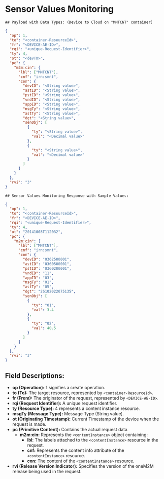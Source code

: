 # Sensor Values Monitoring

```
## Payload with Data Types: (Device to Cloud on "MNTCNT" container)
```

```json
{
  "op": 1,
  "to": "<container-ResourceId>",
  "fr": "<DEVICE-AE-ID>",
  "rqi": "<unique-Request-Identifier>",
  "ty": 4,
  "ot": "<devTm>",
  "pc": {
    "m2m:cin": {
      "lbl": ["MNTCNT"],
      "cnf": "irn:smnt",
      "con": {
        "devID": "<String value>",
        "astID": "<String value>",
        "pstID": "<String value>",
        "vndID": "<String value>",
        "appID": "<String value>",
        "msgTy": "<String value>",
        "astTy": "<String value>",
        "dgt": "<String value>",
        "senObj": [
          {
            "ty": "<String value>",
            "val": "<Decimal value>"
          },
          {
            "ty": "<String value>",
            "val": "<Decimal value>"
          }
        ]
      }
    }
  },
  "rvi": "3"
}
```

```
## Sensor Values Monitoring Response with Sample Values:
```

```json
{
  "op": 1,
  "to": "<container-ResourceId>",
  "fr": "<DEVICE-AE-ID>",
  "rqi": "<unique-Request-Identifier>",
  "ty": 4,
  "ot": "20141003T112032",
  "pc": {
    "m2m:cin": {
      "lbl": ["MNTCNT"],
      "cnf": "irn:smnt",
      "con": {
        "devID": "0362500001",
        "astID": "0360500001",
        "pstID": "0360200001",
        "vndID": "11",
        "appID": "03",
        "msgTy": "01",
        "astTy": "05",
        "dgt": "26102022075135",
        "senObj": [
          {
            "ty": "01",
            "val": 3.4
          },
          {
            "ty": "02",
            "val": 40.5
          }
        ]
      }
    }
  },
  "rvi": "3"
}
```

## Field Descriptions:

- **op (Operation):** 1 signifies a create operation.
- **to (To):** The target resource, represented by `<container-ResourceId>`.
- **fr (From):** The originator of the request, represented by `<DEVICE-AE-ID>`.
- **rqi (Request Identifier):** A unique request identifier.
- **ty (Resource Type):** 4 represents a content instance resource.
- **msgTy (Message Type):** Message Type (String value).
- **ot (Originating Timestamp):** Current Timestamp of the device when the request is made.
- **pc (Primitive Content):** Contains the actual request data.
  - **m2m:cin:** Represents the `<contentInstance>` object containing:
    - **lbl:** The labels attached to the `<contentInstance>` resource in the request.
    - **cnf:** Represents the content info attribute of the `<contentInstance>` resource.
    - **con:** The content of the `<contentInstance>` resource.
- **rvi (Release Version Indicator):** Specifies the version of the oneM2M release being used in the request.